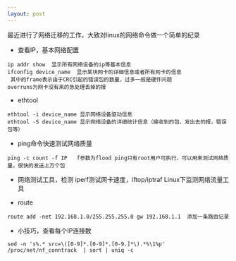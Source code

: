 ```yaml
---
layout: post
---
```


最近进行了网络迁移的工作，大致对linux的网络命令做一个简单的纪录

- 查看IP，基本网络配置

```
ip addr show  显示所有网络设备的ip等基本信息
ifconfig device_name  显示某块网卡的详细信息或者所有网卡的信息
 其中的frame表示由于CRC引起的错误包的数量，过多一般是硬件问题
overruns为网卡没有来的急处理丢掉的报
```

- ethtool

```
ethtool -i device_name 显示网络设备驱动信息
ethtool -S device_name 显示网络设备的详细统计信息（接收到的包，发出去的报，错误包等）
```

- ping命令快速测试网络质量

```
ping -c count -f IP   f参数为flood ping只有root用户可执行，可以用来测试网络质量，很快的发送上万个包
```

- 网络测试工具，检测
iperf测试网卡速度，iftop/iptraf Linux下监测网络流量工具

- route

```
route add -net 192.168.1.0/255.255.255.0 gw 192.168.1.1  添加一条路由记录
```

- 小技巧，查看每个IP连接数
```
sed -n 's%.* src=\([0-9]*.[0-9]*.[0-9.]*\).*%\1%p' /proc/net/nf_conntrack  | sort | uniq -c
```
